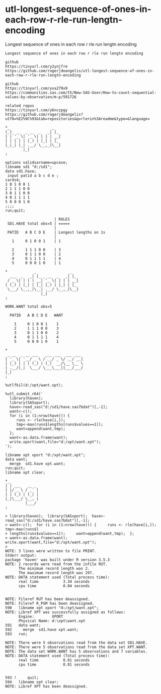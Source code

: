 # utl-longest-sequence-of-ones-in-each-row-r-rle-run-lengtn-encoding
Longest sequence of ones in each row r rle run lengtn encoding 

    Longest sequence of ones in each row r rle run lengtn encoding                                                      
                                                                                                                        
    github                                                                                                              
    https://tinyurl.com/y2ynjfre                                                                                        
    https://github.com/rogerjdeangelis/utl-longest-sequence-of-ones-in-each-row-r-rle-run-lengtn-encoding               
                                                                                                                        
    github                                                                                                              
    https://tinyurl.com/yxa279x9                                                                                        
    https://communities.sas.com/t5/New-SAS-User/How-to-count-sequential-values-by-observation/m-p/591726                
                                                                                                                        
    related repos                                                                                                       
    https://tinyurl.com/y6nczpgy                                                                                        
    https://github.com/rogerjdeangelis?utf8=%E2%9C%93&tab=repositories&q=rle+in%3Areadme&type=&language=                
                                                                                                                        
    *_                   _                                                                                              
    (_)_ __  _ __  _   _| |_                                                                                            
    | | '_ \| '_ \| | | | __|                                                                                           
    | | | | | |_) | |_| | |_                                                                                            
    |_|_| |_| .__/ \__,_|\__|                                                                                           
            |_|                                                                                                         
    ;                                                                                                                   
                                                                                                                        
    options validvarname=upcase;                                                                                        
    libname sd1 "d:/sd1";                                                                                               
    data sd1.have;                                                                                                      
     input patid a b c d e ;                                                                                            
    cards4;                                                                                                             
    1 0 1 0 0 1                                                                                                         
    2 1 1 1 0 0                                                                                                         
    3 0 1 1 0 0                                                                                                         
    4 0 1 1 1 1                                                                                                         
    5 0 0 0 1 0                                                                                                         
    ;;;;                                                                                                                
    run;quit;                                                                                                           
                                                                                                                        
                          | RULES                                                                                       
     SD1.HAVE total obs=5 | =====                                                                                       
                          |                                                                                             
     PATID   A B C D E    | Longest lengths on 1s                                                                       
                          |                                                                                             
       1     0 1 0 0 1    | 1                                                                                           
                                                                                                                        
       2     1 1 1 0 0    | 3                                                                                           
       3     0 1 1 0 0    | 2                                                                                           
       4     0 1 1 1 1    | 4                                                                                           
       5     0 0 0 1 0    | 1                                                                                           
                                                                                                                        
    *            _               _                                                                                      
      ___  _   _| |_ _ __  _   _| |_                                                                                    
     / _ \| | | | __| '_ \| | | | __|                                                                                   
    | (_) | |_| | |_| |_) | |_| | |_                                                                                    
     \___/ \__,_|\__| .__/ \__,_|\__|                                                                                   
                    |_|                                                                                                 
    ;                                                                                                                   
                                                                                                                        
    WORK.WANT total obs=5                                                                                               
                                                                                                                        
      PATID   A B C D E   WANT                                                                                          
                                                                                                                        
        1     0 1 0 0 1    1                                                                                            
        2     1 1 1 0 0    3                                                                                            
        3     0 1 1 0 0    2                                                                                            
        4     0 1 1 1 1    4                                                                                            
        5     0 0 0 1 0    1                                                                                            
                                                                                                                        
    *                                                                                                                   
     _ __  _ __ ___   ___ ___  ___ ___                                                                                  
    | '_ \| '__/ _ \ / __/ _ \/ __/ __|                                                                                 
    | |_) | | | (_) | (_|  __/\__ \__ \                                                                                 
    | .__/|_|  \___/ \___\___||___/___/                                                                                 
    |_|                                                                                                                 
    ;                                                                                                                   
                                                                                                                        
    %utlfkil(d:/xpt/want.xpt);                                                                                          
                                                                                                                        
    %utl_submit_r64('                                                                                                   
      library(haven);                                                                                                   
      library(SASxport);                                                                                                
      have<-read_sas("d:/sd1/have.sas7bdat")[,-1];                                                                      
      want<-c();                                                                                                        
      for (i in (1:nrow(have))) {                                                                                       
         runs <- rle(have[i,]);                                                                                         
         tmp<-max(runs$lengths[runs$values==1]);                                                                        
         want=append(want,tmp);                                                                                         
      };                                                                                                                
      want<-as.data.frame(want);                                                                                        
      write.xport(want,file="d:/xpt/want.xpt");                                                                         
    ');                                                                                                                 
                                                                                                                        
    libname xpt xport "d:/xpt/want.xpt";                                                                                
    data want;                                                                                                          
      merge  sd1.have xpt.want;                                                                                         
    run;quit;                                                                                                           
    libname xpt clear;                                                                                                  
                                                                                                                        
    *_                                                                                                                  
    | | ___   __ _                                                                                                      
    | |/ _ \ / _` |                                                                                                     
    | | (_) | (_| |                                                                                                     
    |_|\___/ \__, |                                                                                                     
             |___/                                                                                                      
    ;                                                                                                                   
                                                                                                                        
    > library(haven);  library(SASxport);  have<-read_sas("d:/sd1/have.sas7bdat")[,-1];                                 
    > want<-c();  for (i in (1:nrow(have))) {     runs <- rle(have[i,]); tmp<-max(runs$l                                
    > lengths[runs$values==1]);     want=append(want,tmp);  };                                                          
    > want<-as.data.frame(want);  write.xport(want,file="d:/xpt/want.xpt");                                             
    >                                                                                                                   
    NOTE: 3 lines were written to file PRINT.                                                                           
    Stderr output:                                                                                                      
    package 'haven' was built under R version 3.5.3                                                                     
    NOTE: 2 records were read from the infile RUT.                                                                      
          The minimum record length was 2.                                                                              
          The maximum record length was 297.                                                                            
    NOTE: DATA statement used (Total process time):                                                                     
          real time           3.34 seconds                                                                              
          cpu time            0.04 seconds                                                                              
                                                                                                                        
                                                                                                                        
    NOTE: Fileref RUT has been deassigned.                                                                              
    NOTE: Fileref R_PGM has been deassigned.                                                                            
    590   libname xpt xport "d:/xpt/want.xpt";                                                                          
    NOTE: Libref XPT was successfully assigned as follows:                                                              
          Engine:        XPORT                                                                                          
          Physical Name: d:\xpt\want.xpt                                                                                
    591   data want;                                                                                                    
    592     merge  sd1.have xpt.want;                                                                                   
    593   run;                                                                                                          
                                                                                                                        
    NOTE: There were 5 observations read from the data set SD1.HAVE.                                                    
    NOTE: There were 5 observations read from the data set XPT.WANT.                                                    
    NOTE: The data set WORK.WANT has 5 observations and 7 variables.                                                    
    NOTE: DATA statement used (Total process time):                                                                     
          real time           0.01 seconds                                                                              
          cpu time            0.01 seconds                                                                              
                                                                                                                        
                                                                                                                        
    593 !     quit;                                                                                                     
    594   libname xpt clear;                                                                                            
    NOTE: Libref XPT has been deassigned.                                                                               
                                                                                                                        
                                                                                                                        
